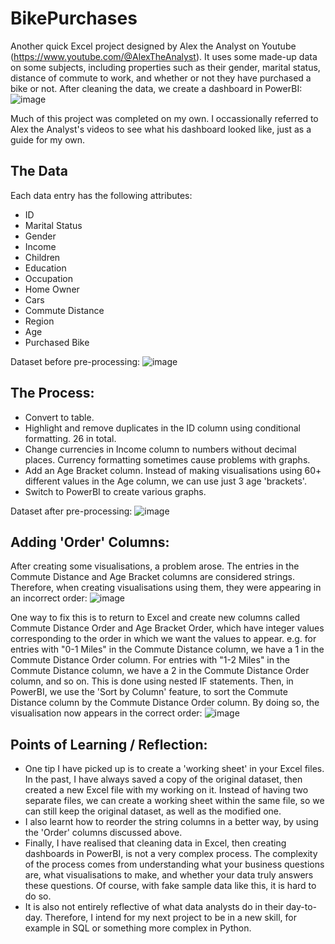 # BikePurchases
Another quick Excel project designed by Alex the Analyst on Youtube (https://www.youtube.com/@AlexTheAnalyst). It uses some made-up data on some subjects, including properties such as their gender, marital status, distance of commute to work, and whether or not they have purchased a bike or not. After cleaning the data, we create a dashboard in PowerBI:
![image](https://github.com/user-attachments/assets/6ad2c485-1cc3-4476-be65-875df5c479e4)

Much of this project was completed on my own. I occassionally referred to Alex the Analyst's videos to see what his dashboard looked like, just as a guide for my own.

## The Data
Each data entry has the following attributes:
- ID
- Marital Status
- Gender
- Income
- Children
- Education
- Occupation
- Home Owner
- Cars
- Commute Distance
- Region
- Age
- Purchased Bike

Dataset before pre-processing:
![image](https://github.com/user-attachments/assets/b8c106c9-88ad-4ad4-80ed-8dc4653071be)


## The Process:
- Convert to table.
- Highlight and remove duplicates in the ID column using conditional formatting. 26 in total.
- Change currencies in Income column to numbers without decimal places. Currency formatting sometimes cause problems with graphs.
- Add an Age Bracket column. Instead of making visualisations using 60+ different values in the Age column, we can use just 3 age 'brackets'.
- Switch to PowerBI to create various graphs.

Dataset after pre-processing:
![image](https://github.com/user-attachments/assets/5d6d08bb-8e66-4480-97dc-cd8f0aeec4fb)


## Adding 'Order' Columns:
After creating some visualisations, a problem arose. The entries in the Commute Distance and Age Bracket columns are considered strings. Therefore, when creating visualisations using them, they were appearing in an incorrect order:
![image](https://github.com/user-attachments/assets/2dc8ed68-fbda-4dec-ad5f-378f3ec86369)


One way to fix this is to return to Excel and create new columns called Commute Distance Order and Age Bracket Order, which have integer values corresponding to the order in which we want the values to appear. e.g. for entries with "0-1 Miles" in the Commute Distance column, we have a 1 in the Commute Distance Order column. For entries with "1-2 Miles" in the Commute Distance column, we have a 2 in the Commute Distance Order column, and so on. This is done using nested IF statements. Then, in PowerBI, we use the 'Sort by Column' feature, to sort the Commute Distance column by the Commute Distance Order column. By doing so, the visualisation now appears in the correct order:
![image](https://github.com/user-attachments/assets/cdc753c5-49ae-4e5b-8273-df0d03baa06b)


## Points of Learning / Reflection:
- One tip I have picked up is to create a 'working sheet' in your Excel files. In the past, I have always saved a copy of the original dataset, then created a new Excel file with my working on it. Instead of having two separate files, we can create a working sheet within the same file, so we can still keep the original dataset, as well as the modified one.
- I also learnt how to reorder the string columns in a better way, by using the 'Order' columns discussed above.
- Finally, I have realised that cleaning data in Excel, then creating dashboards in PowerBI, is not a very complex process. The complexity of the process comes from understanding what your business questions are, what visualisations to make, and whether your data truly answers these questions. Of course, with fake sample data like this, it is hard to do so.
- It is also not entirely reflective of what data analysts do in their day-to-day. Therefore, I intend for my next project to be in a new skill, for example in SQL or something more complex in Python.
